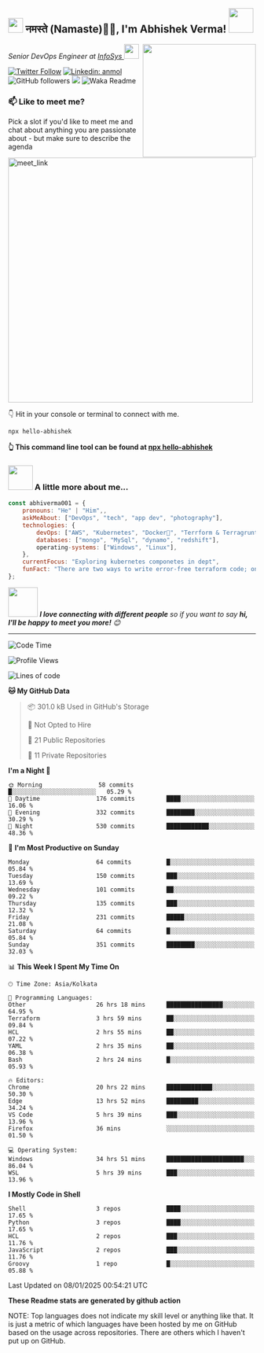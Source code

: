 <h2><img src="https://emojis.slackmojis.com/emojis/images/1531849430/4246/blob-sunglasses.gif?1531849430" width="30"/> नमस्ते (Namaste)🙏🏻, I'm Abhishek Verma! <img src="https://media.giphy.com/media/12oufCB0MyZ1Go/giphy.gif" width="50"></h2>
<img align='right' src="https://media.giphy.com/media/M9gbBd9nbDrOTu1Mqx/giphy.gif" width="230">
<p><em>Senior DevOps Engineer at <a href="https://www.infosys.com/">InfoSys
</a><img src="https://media.giphy.com/media/WUlplcMpOCEmTGBtBW/giphy.gif" width="30"> 
</em></p>

[![Twitter Follow](https://img.shields.io/twitter/follow/misteranmol?label=Follow)](https://twitter.com/intent/follow?screen_name=AbAbhishekverma)
[![Linkedin: anmol](https://img.shields.io/badge/-abhishek-blue?style=flat-square&logo=Linkedin&logoColor=white&link=https://www.linkedin.com/in/abhiverma001/)](https://www.linkedin.com/in/abhiverma001/)
![GitHub followers](https://img.shields.io/github/followers/abhiverma001?label=Follow&style=social)
![](https://visitor-badge.glitch.me/badge?page_id=anmol098.anmol098)
![Waka Readme](https://wakatime.com/badge/user/d23527f0-66b1-4a3f-9db5-c346e05aefa5.svg)

### 📫 Like to meet me?

Pick a slot if you'd like to meet me and chat about anything you are passionate about - but make sure to describe the agenda

<a href="https://calendly.com/ab-abhishekverma096/30min" target="_blank"><img width="498" alt="meet_link" src="https://user-images.githubusercontent.com/15426564/144297439-f530f383-e73e-41e0-9914-a9b7d3f432e5.png"></a>

👇 Hit in your console or terminal to connect with me.

```bash
npx hello-abhishek
```
**👆 This command line tool can be found at [npx hello-abhishek](https://github.com/abhiverma001/introduction-npm-package)**

### <img src="https://media.giphy.com/media/VgCDAzcKvsR6OM0uWg/giphy.gif" width="50"> A little more about me...  

```javascript
const abhiverma001 = {
    pronouns: "He" | "Him",,
    askMeAbout: ["DevOps", "tech", "app dev", "photography"],
    technologies: {
        devOps: ["AWS", "Kubernetes", "Docker🐳", "Terrform & Terragrunt", "Bash-Scripting", "CI-CD", "GitHub-Action", "Jenkins", "Spinnaker", "Datadog/New-Relic", "CloudFlare/Route53", "Nginx"],
        databases: ["mongo", "MySql", "dynamo", "redshift"],
        operating-systems: ["Windows", "Linux"],
    },
    currentFocus: "Exploring kubernetes componetes in dept",
    funFact: "There are two ways to write error-free terraform code; only the third one works"
};
```

<img src="https://media.giphy.com/media/LnQjpWaON8nhr21vNW/giphy.gif" width="60"> <em><b>I love connecting with different people</b> so if you want to say <b>hi, I'll be happy to meet you more!</b> 😊</em>

---
<!--START_SECTION:waka-->
![Code Time](http://img.shields.io/badge/Code%20Time-581%20hrs%2036%20mins-blue)

![Profile Views](http://img.shields.io/badge/Profile%20Views-0-blue)

![Lines of code](https://img.shields.io/badge/From%20Hello%20World%20I%27ve%20Written-199.8%20thousand%20lines%20of%20code-blue)

**🐱 My GitHub Data** 

> 📦 301.0 kB Used in GitHub's Storage 
 > 
> 🚫 Not Opted to Hire
 > 
> 📜 21 Public Repositories 
 > 
> 🔑 11 Private Repositories 
 > 
**I'm a Night 🦉** 

```text
🌞 Morning                58 commits          █░░░░░░░░░░░░░░░░░░░░░░░░   05.29 % 
🌆 Daytime                176 commits         ████░░░░░░░░░░░░░░░░░░░░░   16.06 % 
🌃 Evening                332 commits         ████████░░░░░░░░░░░░░░░░░   30.29 % 
🌙 Night                  530 commits         ████████████░░░░░░░░░░░░░   48.36 % 
```
📅 **I'm Most Productive on Sunday** 

```text
Monday                   64 commits          █░░░░░░░░░░░░░░░░░░░░░░░░   05.84 % 
Tuesday                  150 commits         ███░░░░░░░░░░░░░░░░░░░░░░   13.69 % 
Wednesday                101 commits         ██░░░░░░░░░░░░░░░░░░░░░░░   09.22 % 
Thursday                 135 commits         ███░░░░░░░░░░░░░░░░░░░░░░   12.32 % 
Friday                   231 commits         █████░░░░░░░░░░░░░░░░░░░░   21.08 % 
Saturday                 64 commits          █░░░░░░░░░░░░░░░░░░░░░░░░   05.84 % 
Sunday                   351 commits         ████████░░░░░░░░░░░░░░░░░   32.03 % 
```


📊 **This Week I Spent My Time On** 

```text
🕑︎ Time Zone: Asia/Kolkata

💬 Programming Languages: 
Other                    26 hrs 18 mins      ████████████████░░░░░░░░░   64.95 % 
Terraform                3 hrs 59 mins       ██░░░░░░░░░░░░░░░░░░░░░░░   09.84 % 
HCL                      2 hrs 55 mins       ██░░░░░░░░░░░░░░░░░░░░░░░   07.22 % 
YAML                     2 hrs 35 mins       ██░░░░░░░░░░░░░░░░░░░░░░░   06.38 % 
Bash                     2 hrs 24 mins       █░░░░░░░░░░░░░░░░░░░░░░░░   05.93 % 

🔥 Editors: 
Chrome                   20 hrs 22 mins      █████████████░░░░░░░░░░░░   50.30 % 
Edge                     13 hrs 52 mins      █████████░░░░░░░░░░░░░░░░   34.24 % 
VS Code                  5 hrs 39 mins       ███░░░░░░░░░░░░░░░░░░░░░░   13.96 % 
Firefox                  36 mins             ░░░░░░░░░░░░░░░░░░░░░░░░░   01.50 % 

💻 Operating System: 
Windows                  34 hrs 51 mins      ██████████████████████░░░   86.04 % 
WSL                      5 hrs 39 mins       ███░░░░░░░░░░░░░░░░░░░░░░   13.96 % 
```

**I Mostly Code in Shell** 

```text
Shell                    3 repos             ████░░░░░░░░░░░░░░░░░░░░░   17.65 % 
Python                   3 repos             ████░░░░░░░░░░░░░░░░░░░░░   17.65 % 
HCL                      2 repos             ███░░░░░░░░░░░░░░░░░░░░░░   11.76 % 
JavaScript               2 repos             ███░░░░░░░░░░░░░░░░░░░░░░   11.76 % 
Groovy                   1 repo              █░░░░░░░░░░░░░░░░░░░░░░░░   05.88 % 
```




 Last Updated on 08/01/2025 00:54:21 UTC
<!--END_SECTION:waka-->

**These Readme stats are generated by github action**

NOTE: Top languages does not indicate my skill level or anything like that. It is just a metric of which languages have been hosted by me on GitHub based on the usage across repositories. There are others which I haven't put up on GitHub.
